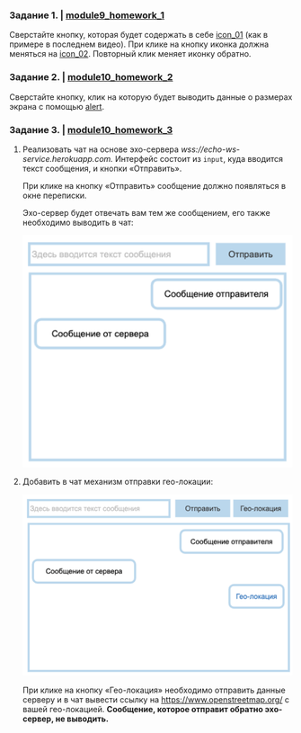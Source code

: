 ### Задание 1. | [module9_homework_1](module9_homework_1.html)

Сверстайте кнопку, которая будет содержать в себе [icon_01](https://icons.getbootstrap.com/icons/arrow-down-left-circle/)
(как в примере в последнем видео). При клике на кнопку иконка должна меняться 
на [icon_02](https://icons.getbootstrap.com/icons/arrow-down-left-circle-fill/). Повторный клик меняет иконку обратно.


### Задание 2. | [module10_homework_2](module10_homework_2.html)
Сверстайте кнопку, клик на которую будет выводить данные о размерах экрана с помощью [alert](https://developer.mozilla.org/ru/docs/Web/API/Window/alert).

### Задание 3. | [module10_homework_3](module10_homework_3.html)

1. Реализовать чат на основе эхо-сервера _wss://echo-ws-service.herokuapp.com._
   Интерфейс состоит из `input`, куда вводится текст сообщения, и кнопки «Отправить».

   При клике на кнопку «Отправить» сообщение должно появляться в окне переписки.

   Эхо-сервер будет отвечать вам тем же сообщением, его также необходимо выводить в чат:

      ![img.png](img.png)

2. Добавить в чат механизм отправки гео-локации:

      ![img_1.png](img_1.png)
   
   При клике на кнопку «Гео-локация» необходимо отправить данные серверу и в чат вывести ссылку 
   на https://www.openstreetmap.org/ с вашей гео-локацией. **Сообщение, которое отправит обратно эхо-сервер, не выводить.**
